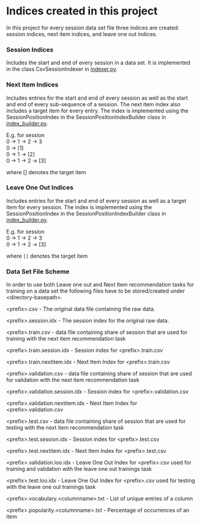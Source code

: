 # Indices created in this project

In this project for every session data set file three indices are created: session indices, next item indices, and 
leave one out indices.

### Session Indices ###
Includes the start and end of every session in a data set. It is implemented in the class CsvSessionIndexer in 
[indexer.py](../../data/base/indexer.py).

### Next Item Indices ###
Includes entries for the start and end of every session as well as the start and end of every sub-sequence of a session.
The next item index also includes a target item for every entry. The index is implemented using the SessionPositionIndex
in the SessionPositionIndexBuilder class in [index_builder.py](../../data/datasets/index_builder.py).

E.g. for session <br>
0 -> 1 -> 2 -> 3<br>
0 -> [1]<br>
0 -> 1 -> [2]<br>
0 -> 1 -> 2 -> [3]

where [] denotes the target item

### Leave One Out Indices
Includes entries for the start and end of every session as well as a target item for every session.
The index is implemented using the SessionPositionIndex in the SessionPositionIndexBuilder class in 
[index_builder.py](../../data/datasets/index_builder.py).

E.g. for session <br>
0 -> 1 -> 2 -> 3<br>
0 -> 1 -> 2 -> [3]

where `[]` denotes the target item

### Data Set File Scheme
In order to use both Leave one out and Next Item recommendation tasks for training on a data set the following files have
to be stored/created under \<directory-basepath\>. 

\<prefix\>.csv - The original data file containing the raw data.

\<prefix\>.session.idx - The session index for the original raw data. 

\<prefix\>.train.csv - data file containing share of session that are used for training with the next item 
recommendation task

\<prefix\>.train.session.idx - Session index for \<prefix\>.train.csv

\<prefix\>.train.nextitem.idx - Next Item Index for \<prefix\>.train.csv

\<prefix\>.validation.csv - data file containing share of session that are used for validation with the next item 
recommendation task

\<prefix\>.validation.session.idx - Session index for \<prefix\>.validation.csv

\<prefix\>.validation.nextitem.idx - Next Item Index for \<prefix\>.validation.csv

\<prefix\>.test.csv - data file containing share of session that are used for testing with the next item 
recommendation task

\<prefix\>.test.session.idx - Session index for \<prefix\>.test.csv

\<prefix\>.test.nextitem.idx - Next Item Index for \<prefix\>.test.csv

\<prefix\>.validation.loo.idx - Leave One Out Index for \<prefix\>.csv used for training and validation with the leave
one out trainings task

\<prefix\>.test.loo.idx - Leave One Out Index for \<prefix\>.csv used for testing with the leave one out trainings task

\<prefix\>.vocabulary.\<columnname\>.txt - List of unique entries of a column

\<prefix\>.popularity.\<columnname\>.txt - Percentage of occurrences of an item
